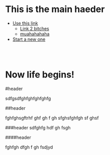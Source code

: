 
This is the main haeder
========================
* [Use this link](#header)
  * [Link 2 bitches](##header)
  * [ muahahahaha](####header)
* [Start a new one](###header)

<br>
<br>

Now life begins!
================

#header


sdfgsdfghfghfghfghfg

##header

fghfghsgftrhf
ghf
gh
f
gh
sfghsfghfgh
sf
ghsf

###header
sdfghfg
hdf
gh
fsgh

####header

fghfgh
dfgh
f
gh
fsdjyd